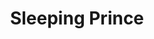 --- 
title: "Sleeping Prince"
publishdate: "2019-2-7T16:48:46+02:00"
src: "https://365manga.net/manga/sleeping-prince"
image: "https://data.365manga.net/images/thumbnails/30610-sleeping-prince.jpg"
description: " From Fateful Encounters: Four years ago, Prince Lulnavul fell into an eternal sleep due to an unknown curse. The king then made a proclamation: whoever wakes the prince will receive any reward they choose...but up until now, not one has achieved it. Now, Witch Sayla, scorned by the outside for being a witch, attempts this task as the 99th contender, not for the sake of the prince's…"
---